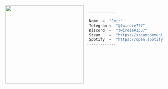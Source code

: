 <img align="left" src="https://i.imgur.com/bnMGJ6N.gif)" width="250" /> 

```python
 -------------

  Name  =  "Emir"
  Telegram =  "@twirdie777"
  Discord  =  "twirdie#1337"
  Steam    =  "https://steamcommunity.com/id/twirdie1337/"
  Spotify  =  "https://open.spotify.com/user/313u5j33pelowrb2jmrpep2dwora"
 -------------
```
